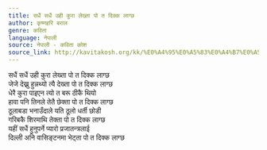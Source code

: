 ```yaml
---
title: सधैं सधैं उही कुरा लेख्ता पो त दिक्क लाग्छ
author: कृष्णहरि बराल
genre: कविता
language: नेपाली
source: नेपाली - कविता कोश
source_link: http://kavitakosh.org/kk/%E0%A4%95%E0%A5%83%E0%A4%B7%E0%A5%8D%E0%A4%A3%E0%A4%B9%E0%A4%B0%E0%A4%BF_%E0%A4%AC%E0%A4%B0%E0%A4%BE%E0%A4%B2
---
```


सधैं सधैं उही कुरा लेख्ता पो त दिक्क लाग्छ  
जेजे देख्नु हुन्नथ्यो त्यै देख्ता पो त दिक्क लाग्छ  
धेरै कुरा पाइएन त्यो त बरू ठीकै थियो  
हावा पनि तिनले तेतै छेक्ता पो त दिक्क लाग्छ  
ठूलाबडा भनाउँदाले यति ठूलो धर्ती छोडी  
गरिबकै शिरमाथि तेक्ता पो त दिक्क लाग्छ  
यहीं सधैं हुनुपर्ने प्यारो प्रजातन्त्रलाई  
दिल्ली अनि वासिङ्टनमा भेट्ता पो त दिक्क लाग्छ
